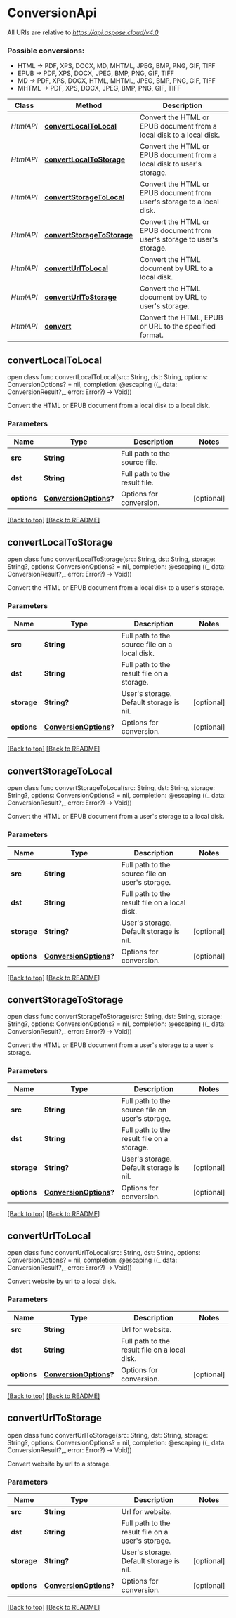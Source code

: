 # ConversionApi

All URIs are relative to *https://api.aspose.cloud/v4.0*

### Possible conversions:
- HTML -> PDF, XPS, DOCX, MD, MHTML, JPEG, BMP, PNG, GIF, TIFF
- EPUB -> PDF, XPS, DOCX, JPEG, BMP, PNG, GIF, TIFF
- MD -> PDF, XPS, DOCX, HTML, MHTML, JPEG, BMP, PNG, GIF, TIFF
- MHTML -> PDF, XPS, DOCX, JPEG, BMP, PNG, GIF, TIFF


| Class     | Method                                                                  | Description                                                              |
|-----------|-------------------------------------------------------------------------|--------------------------------------------------------------------------|
| *HtmlAPI* | [**convertLocalToLocal**](ConversionApi.md#convertlocaltolocal)         | Convert the HTML or EPUB document from a local disk to a local disk.     |
| *HtmlAPI* | [**convertLocalToStorage**](ConversionApi.md#convertlocaltostorage)     | Convert the HTML or EPUB document from a local disk to user's storage.   |
| *HtmlAPI* | [**convertStorageToLocal**](ConversionApi.md#convertstoragetolocal)     | Convert the HTML or EPUB document from user's storage to a local disk.   |
| *HtmlAPI* | [**convertStorageToStorage**](ConversionApi.md#convertstoragetostorage) | Convert the HTML or EPUB document from user's storage to user's storage. |
| *HtmlAPI* | [**convertUrlToLocal**](ConversionApi.md#converturltolocal)             | Convert the HTML document by URL to a local disk.                        |
| *HtmlAPI* | [**convertUrlToStorage**](ConversionApi.md#converturltostorage)         | Convert the HTML document by URL to user's storage.                      |
| *HtmlAPI* | [**convert**](ConversionApi.md#convert)                                 | Convert the HTML, EPUB or URL to the specified format.                   |


## convertLocalToLocal
open class func convertLocalToLocal(src: String, dst: String, options: ConversionOptions? = nil, completion: @escaping ((_ data: ConversionResult?,_ error: Error?) -> Void))

Convert the HTML or EPUB document from a local disk to a local disk.

### Parameters

| Name             | Type                                           | Description                   | Notes      |
|------------------|------------------------------------------------|-------------------------------|------------|
| **src**          | **String**                                     | Full path to the source file. |            |
| **dst**          | **String**                                     | Full path to the result file. |            |
| **options**      | **[ConversionOptions](ConversionOptions.md)?** | Options for conversion.       | [optional] |

[[Back to top]](#) [[Back to README]](../README.md)


## convertLocalToStorage
open class func convertLocalToStorage(src: String, dst: String, storage: String?, options: ConversionOptions? = nil, completion: @escaping ((_ data: ConversionResult?,_ error: Error?) -> Void))

Convert the HTML or EPUB document from a local disk to a user's storage.

### Parameters

| Name        | Type                                           | Description                                   | Notes      |
|-------------|------------------------------------------------|-----------------------------------------------|------------|
| **src**     | **String**                                     | Full path to the source file on a local disk. |            |
| **dst**     | **String**                                     | Full path to the result file on a storage.    |            |
| **storage** | **String?**                                    | User's storage. Default storage is nil.       | [optional] |
| **options** | **[ConversionOptions](ConversionOptions.md)?** | Options for conversion.                       | [optional] |

[[Back to top]](#) [[Back to README]](../README.md)

## convertStorageToLocal
open class func convertStorageToLocal(src: String, dst: String, storage: String?, options: ConversionOptions? = nil, completion: @escaping ((_ data: ConversionResult?,_ error: Error?) -> Void))

Convert the HTML or EPUB document from a user's storage to a local disk.

### Parameters

| Name        | Type                                           | Description                                     | Notes      |
|-------------|------------------------------------------------|-------------------------------------------------|------------|
| **src**     | **String**                                     | Full path to the source file on user's storage. |            |
| **dst**     | **String**                                     | Full path to the result file on a local disk.   |            |
| **storage** | **String?**                                    | User's storage. Default storage is nil.         | [optional] |
| **options** | **[ConversionOptions](ConversionOptions.md)?** | Options for conversion.                         | [optional] |

[[Back to top]](#) [[Back to README]](../README.md)

## convertStorageToStorage
open class func convertStorageToStorage(src: String, dst: String, storage: String?, options: ConversionOptions? = nil, completion: @escaping ((_ data: ConversionResult?,_ error: Error?) -> Void))

Convert the HTML or EPUB document from a user's storage to a user's storage.

### Parameters

| Name        | Type                                           | Description                                     | Notes      |
|-------------|------------------------------------------------|-------------------------------------------------|------------|
| **src**     | **String**                                     | Full path to the source file on user's storage. |            |
| **dst**     | **String**                                     | Full path to the result file on a storage.      |            |
| **storage** | **String?**                                    | User's storage. Default storage is nil.         | [optional] |
| **options** | **[ConversionOptions](ConversionOptions.md)?** | Options for conversion.                         | [optional] |

[[Back to top]](#) [[Back to README]](../README.md)


## convertUrlToLocal
open class func convertUrlToLocal(src: String, dst: String, options: ConversionOptions? = nil, completion: @escaping ((_ data: ConversionResult?,_ error: Error?) -> Void))

Convert website by url to a local disk.

### Parameters

| Name        | Type                                           | Description                                   | Notes      |
|-------------|------------------------------------------------|-----------------------------------------------|------------|
| **src**     | **String**                                     | Url for website.                              |            |
| **dst**     | **String**                                     | Full path to the result file on a local disk. |            |
| **options** | **[ConversionOptions](ConversionOptions.md)?** | Options for conversion.                       | [optional] |

[[Back to top]](#) [[Back to README]](../README.md)


## convertUrlToStorage
open class func convertUrlToStorage(src: String, dst: String, storage: String?, options: ConversionOptions? = nil, completion: @escaping ((_ data: ConversionResult?,_ error: Error?) -> Void))

Convert website by url to a storage.

### Parameters

| Name        | Type                                           | Description                                       | Notes      |
|-------------|------------------------------------------------|---------------------------------------------------|------------|
| **src**     | **String**                                     | Url for website.                                  |            |
| **dst**     | **String**                                     | Full path to the result file on a user's storage. |            |
| **storage** | **String?**                                    | User's storage. Default storage is nil.           | [optional] |
| **options** | **[ConversionOptions](ConversionOptions.md)?** | Options for conversion.                           | [optional] |

[[Back to top]](#) [[Back to README]](../README.md)

